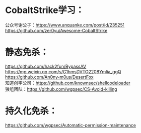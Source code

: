 # CobaltStrike学习：
公众号谢公子：https://www.anquanke.com/post/id/235251  
https://github.com/zer0yu/Awesome-CobaltStrike

# 静态免杀：
https://github.com/hack2fun/BypassAV  
https://mp.weixin.qq.com/s/G1hmsDVTO2208Ymlia_ggQ  
https://github.com/An0ny-m0us/DesertFox  
知道创宇公司：https://github.com/knownsec/shellcodeloader  
狼组团队：https://github.com/wgpsec/CS-Avoid-killing

# 持久化免杀：
https://github.com/wgpsec/Automatic-permission-maintenance
